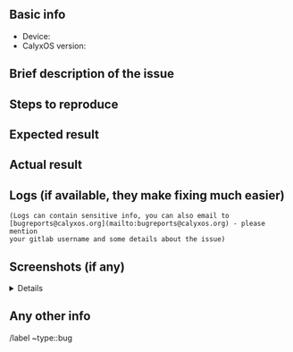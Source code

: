 ## Basic info

* Device:
* CalyxOS version:

## Brief description of the issue

## Steps to reproduce

## Expected result

## Actual result

## Logs (if available, they make fixing much easier)

```
(Logs can contain sensitive info, you can also email to [bugreports@calyxos.org](mailto:bugreports@calyxos.org) - please mention
your gitlab username and some details about the issue)
```

## Screenshots (if any)

<details>
Insert screenshots here
</details>

## Any other info


/label ~type::bug
